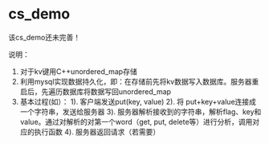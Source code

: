 # cs_demo
该cs_demo还未完善！

说明：
  1. 对于kv键用C++unordered_map存储
  2. 利用mysql实现数据持久化，即：在存储前先将kv数据写入数据库。服务器重启后，先遍历数据库将数据写回unordered_map
  3. 基本过程(如）：
  1). 客户端发送put(key, value)
  2). 将 put+key+value连接成一个字符串，发送给服务器
  3). 服务器解析接收到的字符串，解析flag、key和value。通过对解析的对第一个word（get, put, delete等）进行分析，调用对应的执行函数
  4). 服务器返回请求（若需要）
